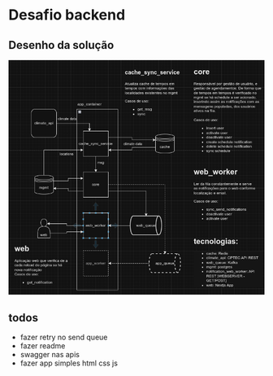 # Desafio backend

## Desenho da solução

![img.png](img.png)

## todos
- fazer retry no send queue
- fazer readme
- swagger nas apis
- fazer app simples html css js

